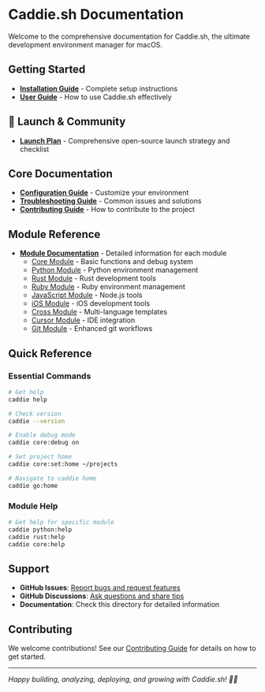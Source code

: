 # Caddie.sh Documentation

Welcome to the comprehensive documentation for Caddie.sh, the ultimate development environment manager for macOS.

## Getting Started

- **[Installation Guide](installation.md)** - Complete setup instructions
- **[User Guide](user-guide.md)** - How to use Caddie.sh effectively

## 🚀 Launch & Community

- **[Launch Plan](launch-plan.md)** - Comprehensive open-source launch strategy and checklist

## Core Documentation

- **[Configuration Guide](configuration.md)** - Customize your environment
- **[Troubleshooting Guide](troubleshooting.md)** - Common issues and solutions
- **[Contributing Guide](contributing.md)** - How to contribute to the project

## Module Reference

- **[Module Documentation](modules/)** - Detailed information for each module
  - [Core Module](modules/core.md) - Basic functions and debug system
  - [Python Module](modules/python.md) - Python environment management
  - [Rust Module](modules/rust.md) - Rust development tools
  - [Ruby Module](modules/ruby.md) - Ruby environment management
  - [JavaScript Module](modules/javascript.md) - Node.js tools
  - [iOS Module](modules/ios.md) - iOS development tools
  - [Cross Module](modules/cross.md) - Multi-language templates
  - [Cursor Module](modules/cursor.md) - IDE integration
  - [Git Module](modules/git.md) - Enhanced git workflows

## Quick Reference

### Essential Commands

```bash
# Get help
caddie help

# Check version
caddie --version

# Enable debug mode
caddie core:debug on

# Set project home
caddie core:set:home ~/projects

# Navigate to caddie home
caddie go:home
```

### Module Help

```bash
# Get help for specific module
caddie python:help
caddie rust:help
caddie core:help
```

## Support

- **GitHub Issues**: [Report bugs and request features](https://github.com/parnotfar/caddie.sh/issues)
- **GitHub Discussions**: [Ask questions and share tips](https://github.com/parnotfar/caddie.sh/discussions)
- **Documentation**: Check this directory for detailed information

## Contributing

We welcome contributions! See our [Contributing Guide](contributing.md) for details on how to get started.

---

*Happy building, analyzing, deploying, and growing with Caddie.sh! 🏌️‍♂️*
